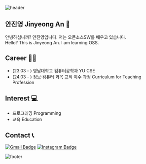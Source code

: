![header](https://capsule-render.vercel.app/api?type=waving&&color=gradient&height=100&section=header&fontSize=90)

<!--
**dkwldu/dkwldu** is a ✨ _special_ ✨ repository because its `README.md` (this file) appears on your GitHub profile.

Here are some ideas to get you started:

- 🔭 I’m currently working on ...
- 🌱 I’m currently learning ...
- 👯 I’m looking to collaborate on ...
- 🤔 I’m looking for help with ...
- 💬 Ask me about ...
- 📫 How to reach me: ...
- 😄 Pronouns: ...
- ⚡ Fun fact: ...
-->

## 안진영 Jinyeong An 🌱
안녕하십니까? 안진영입니다. 저는 오픈소스SW를 배우고 있습니다. <br/>
Hello? This is Jinyeong An. I am learning OSS.

## Career 🤹‍♀️
- (23.03 - ) 영남대학교 컴퓨터공학과 YU CSE
- (24.03 - ) 정보·컴퓨터 과목 교직 이수 과정 Curriculum for Teaching Profession

## Interest 💻
- 프로그래밍 Programming
- 교육 Education

## Contact 📞
[![Gmail Badge](https://img.shields.io/badge/mail-d14836?style=flat-square&logo=Gmail&logoColor=white&link=mailto:jyjy0826@yu.ac.kr)](mailto:jyjy0826@yu.ac.kr)
[![Instagram Badge](https://img.shields.io/badge/-Instagram-dd2a7b?style=flat-square&logo=instagram&logoColor=white&link=https://www.instagram.com/dkwldu_/)](https://www.instagram.com/dkwldu_/) 

![footer](https://capsule-render.vercel.app/api?type=waving&&color=gradient&height=100&section=footer&fontSize=90)
